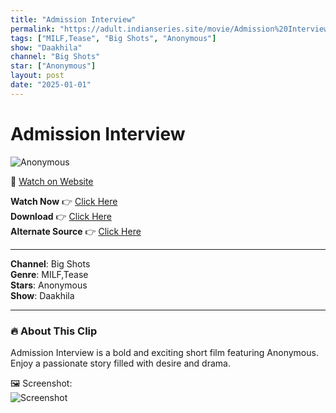 ```yaml
---
title: "Admission Interview"
permalink: "https://adult.indianseries.site/movie/Admission%20Interview"
tags: ["MILF,Tease", "Big Shots", "Anonymous"]
show: "Daakhila"
channel: "Big Shots"
star: ["Anonymous"]
layout: post
date: "2025-01-01"
---
```


# Admission Interview

![Anonymous](https://shorts.desisins.com/wp-content/uploads/2024/08/Admission-Interview-Daakhila-BigShots-Desisins.com_.jpg)

🔗 [Watch on Website](https://adult.indianseries.site/movie/Admission%20Interview)

**Watch Now** 👉 [Click Here](https://adult.indianseries.site/movie/Admission%20Interview)  
**Download** 👉 [Click Here](https://adult.indianseries.site/movie/Admission%20Interview)  
**Alternate Source** 👉 [Click Here](https://adult.indianseries.site/movie/Admission%20Interview)

---

**Channel**: Big Shots  
**Genre**: MILF,Tease  
**Stars**: Anonymous  
**Show**: Daakhila

---

### 🔥 About This Clip

Admission Interview is a bold and exciting short film featuring Anonymous. Enjoy a passionate story filled with desire and drama.
 
🖼️ Screenshot:  
![Screenshot](https://shorts.desisins.com/wp-content/uploads/2024/08/Admission-Interview-Daakhila-BigShots-Desisins.com_.jpg)
